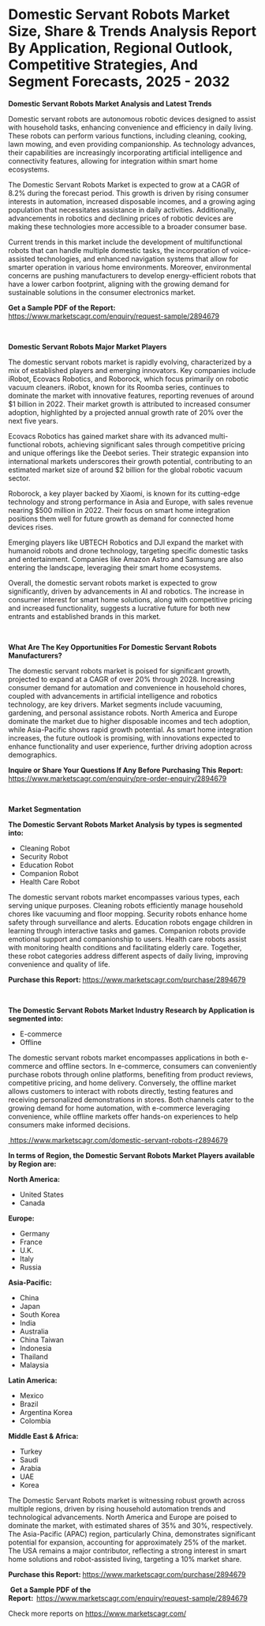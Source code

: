 <p><h1>Domestic Servant Robots Market Size, Share & Trends Analysis Report By Application, Regional Outlook, Competitive Strategies, And Segment Forecasts, 2025 - 2032</h1></p><p><strong>Domestic Servant Robots Market Analysis and Latest Trends</strong></p>
<p><p>Domestic servant robots are autonomous robotic devices designed to assist with household tasks, enhancing convenience and efficiency in daily living. These robots can perform various functions, including cleaning, cooking, lawn mowing, and even providing companionship. As technology advances, their capabilities are increasingly incorporating artificial intelligence and connectivity features, allowing for integration within smart home ecosystems.</p><p>The Domestic Servant Robots Market is expected to grow at a CAGR of 8.2% during the forecast period. This growth is driven by rising consumer interests in automation, increased disposable incomes, and a growing aging population that necessitates assistance in daily activities. Additionally, advancements in robotics and declining prices of robotic devices are making these technologies more accessible to a broader consumer base.</p><p>Current trends in this market include the development of multifunctional robots that can handle multiple domestic tasks, the incorporation of voice-assisted technologies, and enhanced navigation systems that allow for smarter operation in various home environments. Moreover, environmental concerns are pushing manufacturers to develop energy-efficient robots that have a lower carbon footprint, aligning with the growing demand for sustainable solutions in the consumer electronics market.</p></p>
<p><strong>Get a Sample PDF of the Report:&nbsp;</strong> <a href="https://www.marketscagr.com/enquiry/request-sample/2894679?utm_campaign=2770&utm_medium=2&utm_source=Github&utm_content=ia&utm_term=15032025&utm_id=domestic-servant-robots">https://www.marketscagr.com/enquiry/request-sample/2894679</a></p>
<p>&nbsp;</p>
<p><strong>Domestic Servant Robots Major Market Players</strong></p>
<p><p>The domestic servant robots market is rapidly evolving, characterized by a mix of established players and emerging innovators. Key companies include iRobot, Ecovacs Robotics, and Roborock, which focus primarily on robotic vacuum cleaners. iRobot, known for its Roomba series, continues to dominate the market with innovative features, reporting revenues of around $1 billion in 2022. Their market growth is attributed to increased consumer adoption, highlighted by a projected annual growth rate of 20% over the next five years.</p><p>Ecovacs Robotics has gained market share with its advanced multi-functional robots, achieving significant sales through competitive pricing and unique offerings like the Deebot series. Their strategic expansion into international markets underscores their growth potential, contributing to an estimated market size of around $2 billion for the global robotic vacuum sector.</p><p>Roborock, a key player backed by Xiaomi, is known for its cutting-edge technology and strong performance in Asia and Europe, with sales revenue nearing $500 million in 2022. Their focus on smart home integration positions them well for future growth as demand for connected home devices rises.</p><p>Emerging players like UBTECH Robotics and DJI expand the market with humanoid robots and drone technology, targeting specific domestic tasks and entertainment. Companies like Amazon Astro and Samsung are also entering the landscape, leveraging their smart home ecosystems.</p><p>Overall, the domestic servant robots market is expected to grow significantly, driven by advancements in AI and robotics. The increase in consumer interest for smart home solutions, along with competitive pricing and increased functionality, suggests a lucrative future for both new entrants and established brands in this market.</p></p>
<p>&nbsp;</p>
<p><strong>What Are The Key Opportunities For Domestic Servant Robots Manufacturers?</strong></p>
<p><p>The domestic servant robots market is poised for significant growth, projected to expand at a CAGR of over 20% through 2028. Increasing consumer demand for automation and convenience in household chores, coupled with advancements in artificial intelligence and robotics technology, are key drivers. Market segments include vacuuming, gardening, and personal assistance robots. North America and Europe dominate the market due to higher disposable incomes and tech adoption, while Asia-Pacific shows rapid growth potential. As smart home integration increases, the future outlook is promising, with innovations expected to enhance functionality and user experience, further driving adoption across demographics.</p></p>
<p><strong>Inquire or Share Your Questions If Any Before Purchasing This Report:</strong> <a href="https://www.marketscagr.com/enquiry/pre-order-enquiry/2894679?utm_campaign=2770&utm_medium=2&utm_source=Github&utm_content=ia&utm_term=15032025&utm_id=domestic-servant-robots">https://www.marketscagr.com/enquiry/pre-order-enquiry/2894679</a></p>
<p>&nbsp;</p>
<p><strong>Market Segmentation</strong></p>
<p><strong>The Domestic Servant Robots Market Analysis by types is segmented into:</strong></p>
<p><ul><li>Cleaning Robot</li><li>Security Robot</li><li>Education Robot</li><li>Companion Robot</li><li>Health Care Robot</li></ul></p>
<p><p>The domestic servant robots market encompasses various types, each serving unique purposes. Cleaning robots efficiently manage household chores like vacuuming and floor mopping. Security robots enhance home safety through surveillance and alerts. Education robots engage children in learning through interactive tasks and games. Companion robots provide emotional support and companionship to users. Health care robots assist with monitoring health conditions and facilitating elderly care. Together, these robot categories address different aspects of daily living, improving convenience and quality of life.</p></p>
<p><strong>Purchase this Report:&nbsp;</strong><a href="https://www.marketscagr.com/purchase/2894679?utm_campaign=2770&utm_medium=2&utm_source=Github&utm_content=ia&utm_term=15032025&utm_id=domestic-servant-robots">https://www.marketscagr.com/purchase/2894679</a></p>
<p>&nbsp;</p>
<p><strong>The Domestic Servant Robots Market Industry Research by Application is segmented into:</strong></p>
<p><ul><li>E-commerce</li><li>Offline</li></ul></p>
<p><p>The domestic servant robots market encompasses applications in both e-commerce and offline sectors. In e-commerce, consumers can conveniently purchase robots through online platforms, benefiting from product reviews, competitive pricing, and home delivery. Conversely, the offline market allows customers to interact with robots directly, testing features and receiving personalized demonstrations in stores. Both channels cater to the growing demand for home automation, with e-commerce leveraging convenience, while offline markets offer hands-on experiences to help consumers make informed decisions.</p></p>
<p><a href="https://www.marketscagr.com/domestic-servant-robots-r2894679?utm_campaign=2770&utm_medium=2&utm_source=Github&utm_content=ia&utm_term=15032025&utm_id=domestic-servant-robots">&nbsp;https://www.marketscagr.com/domestic-servant-robots-r2894679</a></p>
<p><strong>In terms of Region, the Domestic Servant Robots Market Players available by Region are:</strong></p>
<p>
    <p> <strong> North America: </strong>
        <ul>
            <li>United States</li>
            <li>Canada</li>
        </ul>
        </p> 
    <p> <strong> Europe: </strong>
        <ul>
            <li>Germany</li>
            <li>France</li>
            <li>U.K.</li>
            <li>Italy</li>
            <li>Russia</li>
        </ul>
        </p> 
    <p> <strong> Asia-Pacific: </strong>
        <ul>
            <li>China</li>
            <li>Japan</li>
            <li>South Korea</li>
            <li>India</li>
            <li>Australia</li>
            <li>China Taiwan</li>
            <li>Indonesia</li>
            <li>Thailand</li>
            <li>Malaysia</li>
        </ul>
        </p> 
    <p> <strong> Latin America: </strong>
        <ul>
            <li>Mexico</li>
            <li>Brazil</li>
            <li>Argentina Korea</li>
            <li>Colombia</li>
        </ul>
        </p> 
    <p> <strong> Middle East & Africa: </strong>
        <ul>
            <li>Turkey</li>
            <li>Saudi</li>
            <li>Arabia</li>
            <li>UAE</li>
            <li>Korea</li>
        </ul>
    </p>
    </p>
<p><p>The Domestic Servant Robots market is witnessing robust growth across multiple regions, driven by rising household automation trends and technological advancements. North America and Europe are poised to dominate the market, with estimated shares of 35% and 30%, respectively. The Asia-Pacific (APAC) region, particularly China, demonstrates significant potential for expansion, accounting for approximately 25% of the market. The USA remains a major contributor, reflecting a strong interest in smart home solutions and robot-assisted living, targeting a 10% market share.</p></p>
<p><strong>Purchase this Report: </strong><a href="https://www.marketscagr.com/purchase/2894679?utm_campaign=2770&utm_medium=2&utm_source=Github&utm_content=ia&utm_term=15032025&utm_id=domestic-servant-robots">https://www.marketscagr.com/purchase/2894679</a></p>
<p>&nbsp;<strong>Get a Sample PDF of the Report:&nbsp;&nbsp;</strong><a href="https://www.marketscagr.com/enquiry/request-sample/2894679?utm_campaign=2770&utm_medium=2&utm_source=Github&utm_content=ia&utm_term=15032025&utm_id=domestic-servant-robots">https://www.marketscagr.com/enquiry/request-sample/2894679</a></p>
<p><strong></strong></p>
<p>Check more reports on <a href="https://www.marketscagr.com/?utm_campaign=2770&utm_medium=2&utm_source=Github&utm_content=ia&utm_term=15032025&utm_id=domestic-servant-robots">https://www.marketscagr.com/</a></p>